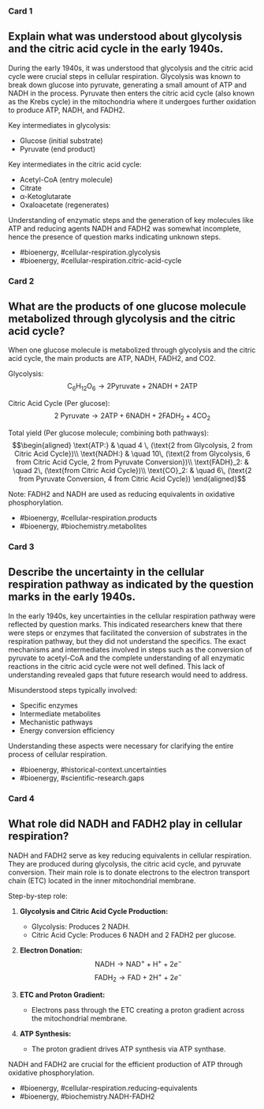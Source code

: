 ### Card 1

## Explain what was understood about glycolysis and the citric acid cycle in the early 1940s.

During the early 1940s, it was understood that glycolysis and the citric acid cycle were crucial steps in cellular respiration. Glycolysis was known to break down glucose into pyruvate, generating a small amount of ATP and NADH in the process. Pyruvate then enters the citric acid cycle (also known as the Krebs cycle) in the mitochondria where it undergoes further oxidation to produce ATP, NADH, and FADH2. 

Key intermediates in glycolysis:
- Glucose (initial substrate)
- Pyruvate (end product)

Key intermediates in the citric acid cycle:
- Acetyl-CoA (entry molecule)
- Citrate
- α-Ketoglutarate
- Oxaloacetate (regenerates)

Understanding of enzymatic steps and the generation of key molecules like ATP and reducing agents NADH and FADH2 was somewhat incomplete, hence the presence of question marks indicating unknown steps.

- #bioenergy, #cellular-respiration.glycolysis
- #bioenergy, #cellular-respiration.citric-acid-cycle 

### Card 2

## What are the products of one glucose molecule metabolized through glycolysis and the citric acid cycle?

When one glucose molecule is metabolized through glycolysis and the citric acid cycle, the main products are ATP, NADH, FADH2, and CO2.

Glycolysis:
$$\text{C}_6\text{H}_{12}\text{O}_6 \rightarrow 2 \text{Pyruvate} + 2 \text{NADH} + 2 \text{ATP}$$

Citric Acid Cycle (Per glucose):
$$\text{2 Pyruvate} \rightarrow 2 \text{ATP} + 6 \text{NADH} + 2 \text{FADH}_2 + 4 \text{CO}_2$$

Total yield (Per glucose molecule; combining both pathways):
$$\begin{aligned}
\text{ATP:} & \quad 4 \, (\text{2 from Glycolysis, 2 from Citric Acid Cycle})\\
\text{NADH:} & \quad 10\, (\text{2 from Glycolysis, 6 from Citric Acid Cycle, 2 from Pyruvate Conversion})\\
\text{FADH}_2: & \quad 2\, (\text{from Citric Acid Cycle})\\
\text{CO}_2: & \quad 6\, (\text{2 from Pyruvate Conversion, 4 from Citric Acid Cycle})
\end{aligned}$$

Note: FADH2 and NADH are used as reducing equivalents in oxidative phosphorylation.

- #bioenergy, #cellular-respiration.products
- #bioenergy, #biochemistry.metabolites

### Card 3

## Describe the uncertainty in the cellular respiration pathway as indicated by the question marks in the early 1940s.

In the early 1940s, key uncertainties in the cellular respiration pathway were reflected by question marks. This indicated researchers knew that there were steps or enzymes that facilitated the conversion of substrates in the respiration pathway, but they did not understand the specifics. The exact mechanisms and intermediates involved in steps such as the conversion of pyruvate to acetyl-CoA and the complete understanding of all enzymatic reactions in the citric acid cycle were not well defined. This lack of understanding revealed gaps that future research would need to address.

Misunderstood steps typically involved:
- Specific enzymes
- Intermediate metabolites
- Mechanistic pathways
- Energy conversion efficiency

Understanding these aspects were necessary for clarifying the entire process of cellular respiration.

- #bioenergy, #historical-context.uncertainties
- #bioenergy, #scientific-research.gaps

### Card 4

## What role did NADH and FADH2 play in cellular respiration?

NADH and FADH2 serve as key reducing equivalents in cellular respiration. They are produced during glycolysis, the citric acid cycle, and pyruvate conversion. Their main role is to donate electrons to the electron transport chain (ETC) located in the inner mitochondrial membrane.

Step-by-step role:
1. **Glycolysis and Citric Acid Cycle Production:**
    - Glycolysis: Produces 2 NADH.
    - Citric Acid Cycle: Produces 6 NADH and 2 FADH2 per glucose.
    
2. **Electron Donation:**
    $$\text{NADH} \rightarrow \text{NAD}^{+} + \text{H}^{+} + 2e^{-}$$
    $$\text{FADH}_{2} \rightarrow \text{FAD} + 2\text{H}^{+} + 2e^{-}$$

3. **ETC and Proton Gradient:**
    - Electrons pass through the ETC creating a proton gradient across the mitochondrial membrane.
    
4. **ATP Synthesis:**
    - The proton gradient drives ATP synthesis via ATP synthase.

NADH and FADH2 are crucial for the efficient production of ATP through oxidative phosphorylation.

- #bioenergy, #cellular-respiration.reducing-equivalents
- #bioenergy, #biochemistry.NADH-FADH2
